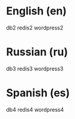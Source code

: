 # English (en)
db2
redis2
wordpress2
# Russian (ru)
db3
redis3
wordpress3
# Spanish (es)
db4
redis4
wordpress4
